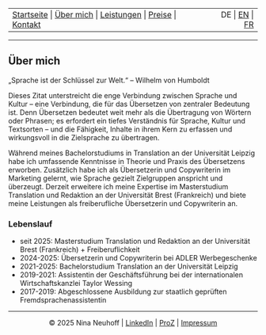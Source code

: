 <!-- Header -->
<table width="100%">
<tr>
<td align="left">
<a href="index.html">Startseite</a> |
<a href="about.html">Über mich</a> |
<a href="services.html">Leistungen</a> |
<a href="pricing.html">Preise</a> |
<a href="contact.html">Kontakt</a>
</td>
<td align="right">
DE | <a href="../en/index.html">EN</a> | <a href="../fr/index.html">FR</a>
</td>
</tr>
</table>
<hr>

## Über mich

„Sprache ist der Schlüssel zur Welt.“ – Wilhelm von Humboldt

Dieses Zitat unterstreicht die enge Verbindung zwischen Sprache und Kultur – eine Verbindung, die für das Übersetzen von zentraler Bedeutung ist. Denn Übersetzen bedeutet weit mehr als die Übertragung von Wörtern oder Phrasen; es erfordert ein tiefes Verständnis für Sprache, Kultur und Textsorten – und die Fähigkeit, Inhalte in ihrem Kern zu erfassen und wirkungsvoll in die Zielsprache zu übertragen.

Während meines Bachelorstudiums in Translation an der Universität Leipzig habe ich umfassende Kenntnisse in Theorie und Praxis des Übersetzens erworben. Zusätzlich habe ich als Übersetzerin und Copywriterin im Marketing gelernt, wie Sprache gezielt Zielgruppen anspricht und überzeugt. Derzeit erweitere ich meine Expertise im Masterstudium Translation und Redaktion an der Universität Brest (Frankreich) und biete meine Leistungen als freiberufliche Übersetzerin und Copywriterin an.

### Lebenslauf
- seit 2025: Masterstudium Translation und Redaktion an der Universität Brest (Frankreich) + Freiberuflichkeit
- 2024-2025: Übersetzerin und Copywriterin bei ADLER Werbegeschenke
- 2021-2025: Bachelorstudium Translation an der Universität Leipzig
- 2019-2021: Assistentin der Geschäftsführung bei der internationalen Wirtschaftskanzlei Taylor Wessing
- 2017-2019: Abgeschlossene Ausbildung zur staatlich geprüften Fremdsprachenassistentin



<!-- Footer -->
<hr>
<p align="center">
&copy; 2025 Nina Neuhoff | <a href="http://www.linkedin.com/in/nina-neuhoff-32b162283">LinkedIn</a> | <a href="https://www.proz.com/translator/4180778">ProZ</a> | <a href="impressum.html">Impressum</a>
</p>
